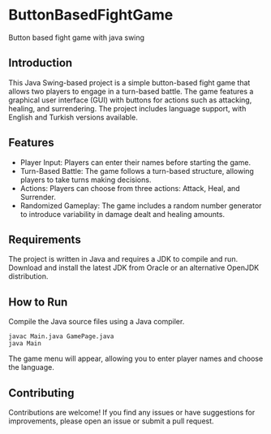 # ButtonBasedFightGame
Button based fight game with java swing

## Introduction
This Java Swing-based project is a simple button-based fight game that allows two players to engage in a turn-based battle. The game features a graphical user interface (GUI) with buttons for actions such as attacking, healing, and surrendering. The project includes language support, with English and Turkish versions available.

## Features
- Player Input: Players can enter their names before starting the game.
- Turn-Based Battle: The game follows a turn-based structure, allowing players to take turns making decisions.
- Actions: Players can choose from three actions: Attack, Heal, and Surrender.
- Randomized Gameplay: The game includes a random number generator to introduce variability in damage dealt and healing amounts.

## Requirements
The project is written in Java and requires a JDK to compile and run. Download and install the latest JDK from Oracle or an alternative OpenJDK distribution.

## How to Run
Compile the Java source files using a Java compiler.
```
javac Main.java GamePage.java
java Main
```
The game menu will appear, allowing you to enter player names and choose the language.

## Contributing
Contributions are welcome! If you find any issues or have suggestions for improvements, please open an issue or submit a pull request.
